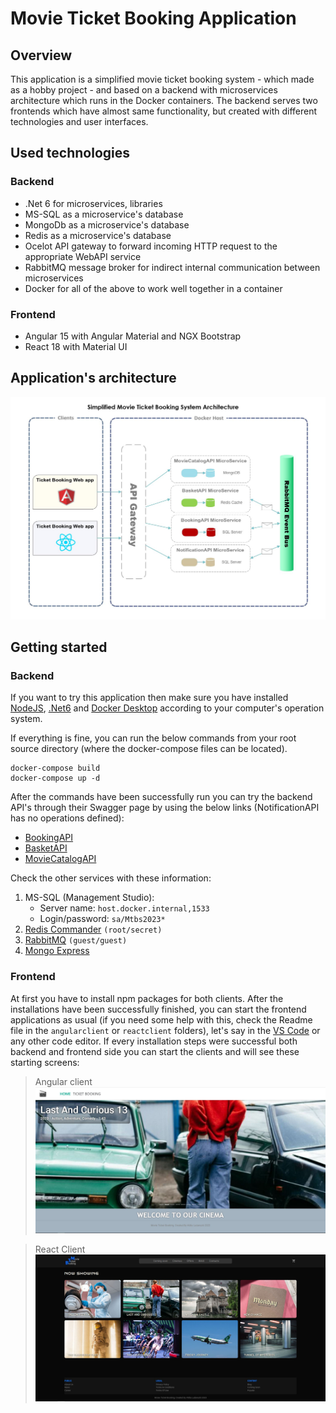 # Movie Ticket Booking Application

## Overview

This application is a simplified movie ticket booking system - which made as a hobby project - and based on a backend with microservices architecture which runs in the Docker containers. The backend serves two frontends which have almost same functionality, but created with different technologies and user interfaces.

## Used technologies

### Backend
- .Net 6 for microservices, libraries
- MS-SQL as a microservice's database
- MongoDb as a microservice's database
- Redis as a microservice's database
- Ocelot API gateway to forward incoming HTTP request to the appropriate WebAPI service
- RabbitMQ message broker for indirect internal communication between microservices
- Docker for all of the above to work well together in a container

### Frontend
- Angular 15 with Angular Material and NGX Bootstrap
- React 18 with Material UI

## Application's architecture

![](readmeimgs/architecture.jpg)

## Getting started

### Backend

If you want to try this application then make sure you have installed [NodeJS](https://nodejs.org/en), [.Net6](https://dotnet.microsoft.com/en-us/download/dotnet/6.0) and [Docker Desktop](https://www.docker.com/products/docker-desktop/) according to your computer's operation system.

If everything is fine, you can run the below commands from your root source directory (where the docker-compose files can be located).

```
docker-compose build
docker-compose up -d
```

After the commands have been successfully run you can try the backend API's through their Swagger page by using the below links (NotificationAPI has no operations defined):

- [BookingAPI](http://host.docker.internal:5402/swagger)
- [BasketAPI](http://host.docker.internal:5401/swagger)
- [MovieCatalogAPI](http://host.docker.internal:5400/swagger)

Check the other services with these information:

1. MS-SQL (Management Studio): 
    - Server name:      `host.docker.internal,1533`
    - Login/password:   `sa/Mtbs2023*`
2. [Redis Commander](http://host.docker.internal:8081/) `(root/secret)`
3. [RabbitMQ](http://host.docker.internal:15672/) `(guest/guest)`
4. [Mongo Express](http://host.docker.internal:8800/)


### Frontend

At first you have to install npm packages for both clients. After the installations have been successfully finished, you can start the frontend applications as usual (if you need some help with this, check the Readme file in the `angularclient` or `reactclient` folders), let's say in the [VS Code](https://code.visualstudio.com/) or any other code editor.
If every installation steps were successful both backend and frontend side you can start the clients and will see these starting screens:

>Angular client
![](readmeimgs/angularclient.JPG)

>React Client
![](readmeimgs/reactclient.JPG)

